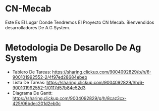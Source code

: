 # CN-Mecab
Este Es El Lugar Donde Tendremos El Proyecto CN Mecab.
Bienvendidos desarrolladores De A.G System.
# Metodologia De Desarollo De Ag System
- Tablero De Tareas: https://sharing.clickup.com/9004092829/b/h/6-900101992552-2/4f97ed28684ebeb
- Lista De Tareas: https://sharing.clickup.com/9004092829/l/h/6-900101992552-1/0117d57b84e52d3
- Diagrama De Gantt: https://sharing.clickup.com/9004092829/g/h/8caz3cx-425/06bdec201d2eb0c

